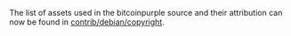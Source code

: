 The list of assets used in the bitcoinpurple source and their attribution can now be found in [contrib/debian/copyright](../contrib/debian/copyright).
